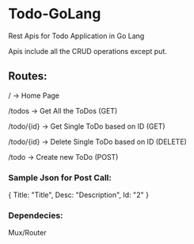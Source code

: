 # Todo-GoLang
Rest Apis for Todo Application in Go Lang

Apis include all the CRUD operations except put.

## Routes:
/                 -> Home Page

/todos            -> Get All the ToDos  (GET) 

/todo/{id}        -> Get Single ToDo based on ID  (GET) 

/todo/{id}        -> Delete Single ToDo based on ID  (DELETE) 

/todo             -> Create new ToDo (POST)

### Sample Json for Post Call:
{
  Title: "Title", 
  Desc: "Description", 
  Id: "2"
 }

### Dependecies:
Mux/Router
